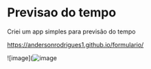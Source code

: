 # Previsao do tempo

Criei um app simples para previsão do tempo

https://andersonrodrigues1.github.io/formulario/

![image](![image](https://github.com/AndersonRodrigues1/Previsaodotempo/assets/127049907/abee1b00-2f6e-42c5-b9f6-6519e55b7aad)
